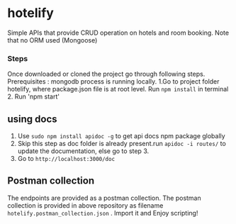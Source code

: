 # hotelify
Simple APIs that provide CRUD operation on hotels and room booking. Note that no ORM used (Mongoose)


### Steps
Once downloaded or cloned the project go through following steps.
Prerequisites : mongodb process is running locally.
1.Go to project folder hotelify, where package.json file is at root level. Run `npm install` in terminal  
2. Run 'npm start' 

## using docs
1. Use `sudo npm install apidoc -g` to get api docs npm package globally
2. Skip this step as doc folder is already present.run `apidoc -i routes/` to update the documentation, else go to step 3.
3. Go to `http://localhost:3000/doc`

## Postman collection 
The endpoints are provided as a postman collection.
The postman collection is provided in above repository as filename `hotelify.postman_collection.json` . Import it and Enjoy scripting! 
